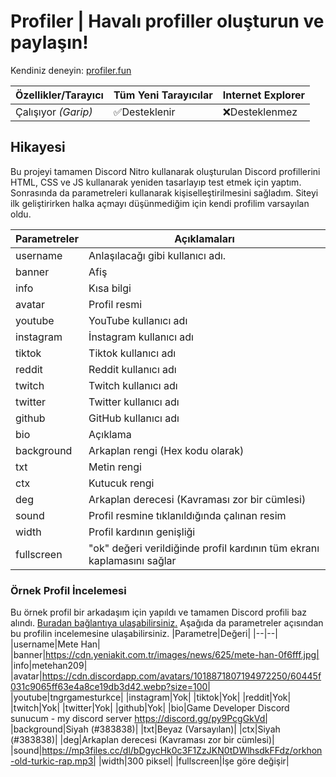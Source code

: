 # Profiler | Havalı profiller oluşturun ve paylaşın!

Kendiniz deneyin: [profiler.fun](https://yaso09.github.io/profiler.fun)

|Özellikler/Tarayıcı|Tüm Yeni Tarayıcılar|Internet Explorer|
|--|--|--|
|Çalışıyor *(Garip)*|✅Desteklenir|❌Desteklenmez|

## Hikayesi

Bu projeyi tamamen Discord Nitro kullanarak oluşturulan Discord profillerini HTML, CSS ve JS kullanarak yeniden tasarlayıp test etmek için yaptım. Sonrasında da parametreleri kullanarak kişiselleştirilmesini sağladım. Siteyi ilk geliştirirken halka açmayı düşünmediğim için kendi profilim varsayılan oldu.

|Parametreler|Açıklamaları|
|--|--|
|username|Anlaşılacağı gibi kullanıcı adı.|
|banner|Afiş|
|info|Kısa bilgi|
|avatar|Profil resmi|
|youtube|YouTube kullanıcı adı|
|instagram|İnstagram kullanıcı adı|
|tiktok|Tiktok kullanıcı adı|
|reddit|Reddit kullanıcı adı|
|twitch|Twitch kullanıcı adı|
|twitter|Twitter kullanıcı adı|
|github|GitHub kullanıcı adı|
|bio|Açıklama|
|background|Arkaplan rengi (Hex kodu olarak)|
|txt|Metin rengi|
|ctx|Kutucuk rengi|
|deg|Arkaplan derecesi (Kavraması zor bir cümlesi)|
|sound|Profil resmine tıklanıldığında çalınan resim|
|width|Profil kardının genişliği|
|fullscreen|"ok" değeri verildiğinde profil kardının tüm ekranı kaplamasını sağlar|

### Örnek Profil İncelemesi
Bu örnek profil bir arkadaşım için yapıldı ve tamamen Discord profili baz alındı. [Buradan bağlantıya ulaşabilirsiniz.](https://yaso09.github.io/profiler.fun/?username=Mete%20Han&avatar=https://cdn.discordapp.com/avatars/1018871807194972250/60445f031c9065ff63e4a8ce19db3d42.webp?size=100&banner=https://cdn.yeniakit.com.tr/images/news/625/mete-han-0f6fff.jpg&sound=https://mp3files.cc/dl/bDgycHk0c3F1ZzJKN0tDWlhsdkFFdz/orkhon-old-turkic-rap.mp3&info=metehan209&background=383838&deg=-45&bio=Game%20Developer%20Discord%20sunucum%20%7C%20my%20discord%20server%20%3Ca%20href=%22https://discord.gg/py9PcgGkVd%22%3Ehttps://discord.gg/py9PcgGkVd%3C/a%3E&avatar=https://cdn.discordapp.com/avatars/1018871807194972250/60445f031c9065ff63e4a8ce19db3d42.webp?size=100&youtube=tngrgamesturkce&width=300&txt=ffffff&ctx=000000) Aşağıda da parametreler açısından bu profilin incelemesine ulaşabilirsiniz.
|Parametre|Değeri|
|--|--|
|username|Mete Han|
|banner|https://cdn.yeniakit.com.tr/images/news/625/mete-han-0f6fff.jpg|
|info|metehan209|
|avatar|https://cdn.discordapp.com/avatars/1018871807194972250/60445f031c9065ff63e4a8ce19db3d42.webp?size=100|
|youtube|tngrgamesturkce|
|instagram|Yok|
|tiktok|Yok|
|reddit|Yok|
|twitch|Yok|
|twitter|Yok|
|github|Yok|
|bio|Game Developer Discord sunucum - my discord server https://discord.gg/py9PcgGkVd|
|background|Siyah (#383838)|
|txt|Beyaz (Varsayılan)|
|ctx|Siyah (#383838)|
|deg|Arkaplan derecesi (Kavraması zor bir cümlesi)|
|sound|https://mp3files.cc/dl/bDgycHk0c3F1ZzJKN0tDWlhsdkFFdz/orkhon-old-turkic-rap.mp3|
|width|300 piksel|
|fullscreen|İşe göre değişir|
